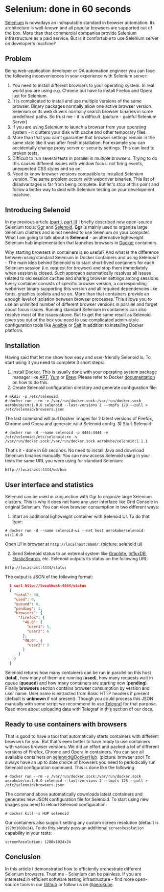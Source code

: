 # Selenium: done in 60 seconds
[Selenium](http://seleniumhq.org/) is nowadays an indisputable standard in browser automation. Its architecture is well-known and all popular browsers are supported out of the box. More than that commercial companies provide Selenium infrastructure as a paid service. But is it comfortable to use Selenium server on developer's machine?

## Problem
Being web-application developer or QA automation engineer you can face the following inconveniences in your experience with Selenium server:
1) You need to install different browsers to your operating system. In real world you are using e.g. Chrome but have to install Firefox and Opera just for Selenium.
2) It is complicated to install and use multiple versions of the same browser. Binary packages normally allow one active browser version. Selenium or its web drivers normally search browser binaries in some predefined paths. So trust me - it is difficult.
(picture - painful Selenium Server)
3) If you are using Selenium to launch a browser from your operating system - it clutters your disk with cache and other temporary files. 
4) More than that you can't guarantee that browser settings remain in the same state like it was after fresh installation. For example you can accidentally change proxy server or security settings. This can lead to broken tests.
5) Difficult to run several tests in parallel in multiple browsers. Trying to do this causes different issues with window focus: not firing events, unexpected CSS styles and so on.
6) Need to know browser versions compatible to installed Selenium version. The same problem occurs with webdriver binaries.
This list of disadvantages is far from being complete. But let's stop at this point and follow a better way to deal with Selenium testing on your development machine.

## Introducing Selenoid
In my previous article ([part I](https://hackernoon.com/selenium-testing-a-new-hope-7fa87a501ee9), [part II](https://hackernoon.com/selenium-testing-a-new-hope-a00649cdb100)) I briefly described new open-source Selenium tools: [Ggr](http://github.com/aerokube/ggr) and [Selenoid](http://github.com/aerokube/selenoid). **Ggr** is mainly used to organize large Selenium clusters and is not needed to use Selenium on your computer. What I am going to talk about is **Selenoid** - an alternative lightweight Selenium hub implementation that launches browsers in [Docker](http://docker.io/) containers.

Why starting browsers in containers is so useful? And what is the difference between using standard Selenium in Docker containers and using Selenoid? - The main idea behind Selenoid is to start short-lived containers for each Selenium session (i.e. request for browser) and stop them immediately when session is closed. Such approach automatically resolves all issues related to old session caches and sharing browser settings among sessions. Every container consists of specific browser version, a corresponding webdriver binary supporting this version and all required dependencies like fonts, graphics toolkits and so on. More than that containers provide an enough level of isolation between browser processes. This allows you to use an unlimited number of different browser versions in parallel and forget about focus issues. Running standard Selenium in containers can also resolve most of the issues above. But to get the same result as Selenoid gives you out of the box you need to use complicated admin-style configuration tools like [Ansible](http://ansible.com) or [Salt](http://saltstack.com/) in addition to installing Docker platform.

## Installation
Having said that let me show how easy and user-friendly Selenoid is. To start using it you need to complete 3 short steps:
1) Install [Docker](http://docker.com/). This is usually done with your operating system package manager like [APT](https://wiki.debian.org/Apt), [Yum](https://fedoraproject.org/wiki/Yum) or [Brew](http://brew.sh). Please refer to Docker [documentation](https://docs.docker.com/engine/installation/) on how to do this.
2) Create Selenoid configuration directory and generate configuration file:
```
# mkdir -p /etc/selenoid
# docker run --rm -v /var/run/docker.sock:/var/run/docker.sock aerokube/cm:1.0.0 selenoid --last-versions 2 --tmpfs 128 --pull > /etc/selenoid/browsers.json
```
The last command will pull Docker images for 2 latest versions of Firefox, Chrome and Opera and generate valid Selenoid config.
3) Start Selenoid:
```
# docker run -d --name selenoid -p 4444:4444 -v /etc/selenoid:/etc/selenoid:ro -v /var/run/docker.sock:/var/run/docker.sock aerokube/selenoid:1.1.1
```
That's it - done in 60 seconds. No need to install Java and download Selenium binaries manually. You can now access Selenoid using in your tests the same URL you were using for standard Selenium:
```
http://localhost:4444/wd/hub
```

## User interface and statistics
Selenoid can be used in conjunction with Ggr to organize large Selenium clusters. This is why it does not have any user interface like Grid Console in original Selenium. You can view browser consumption in two different ways:
1) Start an additional lightweight container with Selenoid UI. To do that type:
```
# docker run -d --name selenoid-ui --net host aerokube/selenoid-ui:1.0.0
```
Open UI in browser at ```http://localhost:8080/```:
(picture: selenoid ui)

2) Send Selenoid status to an external system like [Graphite](), [InfluxDB](), [ElasticSearch](), etc. Selenoid outputs its status on the following URL:
```
http://localhost:4444/status
```
The output is JSON of the following format:
```json
  $ curl http://localhost:4444/status
  {
    "total": 80,
    "used": 0,
    "queued": 0,
    "pending": 1,
    "browsers": {
      "firefox": {
        "46.0": {
          "user1": 5,
          "user2": 6
        },
        "48.0": {
          "user2": 3
        }
      }
    }
  }
```
Selenoid returns how many containers can be run in parallel on this host (**total**), how many of them are running (**used**), how many requests wait in queue (**queued**) and how many containers are starting now (**pending**). Finally **browsers** section contains browser consumption by version and user name. User name is extracted from Basic HTTP headers if present (default is **unknown** if not present). Though you could process this JSON manually with some script we recommend to use [Telegraf](http://github.com/influxdata/telegraf/) for that purpose. Read more about uploading data with Telegraf in [this](https://github.com/aerokube/selenoid#sending-statistics-to-external-systems) section of our docs.

## Ready to use containers with browsers
That is good to have a tool that automatically starts containers with different browsers for you. But that's even better to have ready to use containers with various browser versions. We did an effort and packed a lof of different versions of Firefox, Chrome and Opera in containers. You can see all available containers on [selenoid@DockerHub](http://hub.docker.com/u/selenoid/).
(picture: browser zoo)
To always have an up to date choice of browsers you need to periodically run Selenoid configuration command. This is done like the following:
```
# docker run --rm -v /var/run/docker.sock:/var/run/docker.sock aerokube/cm:1.0.0 selenoid --last-versions 2 --tmpfs 128 --pull > /etc/selenoid/browsers.json
```
The command above automatically downloads latest containers and generates new JSON configuration file for Selenoid. To start using new images you need to reload Selenoid configuration:
```
# docker kill -s HUP selenoid
```
Our containers also support setting any custom screen resolution (default is ```1920x1080x24```). To do this simply pass an additional ```screenResolution``` capability in your tests:
```
screenResolution: 1280x1024x24
```

## Conclusion
In this article I demonstrated how to efficiently orchestrate different Selenium browsers. Trust me - Selenium can be painless. If you are interested in efficient software testing infrastructure - find more open-source tools in our [Github](http://github.com/aerokube) or follow us on [@aerokube](http://twitter.com/aerokube).

